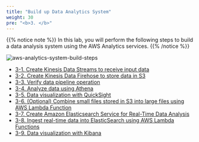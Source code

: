 ```yaml
---
title: "Build up Data Analytics System"
weight: 30
pre: "<b>3. </b>"
---
```


{{% notice note %}}
In this lab, you will perform the following steps to build a data analysis system using the AWS Analytics services.
{{% /notice %}}

![aws-analytics-system-build-steps](/analytics-on-aws/images/aws-analytics-system-build-steps.svg)

- [3-1. Create Kinesis Data Streams to receive input data](/analytics-on-aws/en/build-analytics-system/kinesis-data-streams/)
- [3-2. Create Kinesis Data Firehose to store data in S3](/analytics-on-aws/en/build-analytics-system/kinesis-data-firehose/)
- [3-3. Verify data pipeline operation](/analytics-on-aws/en/build-analytics-system/verify/)
- [3-4. Analyze data using Athena](/analytics-on-aws/en/build-analytics-system/athena/)
- [3-5. Data visualization with QuickSight](/analytics-on-aws/en/build-analytics-system/quicksight/)
- [3-6. (Optional) Combine small files stored in S3 into large files using AWS Lambda Function](/en/build-analytics-system/athena-ctas/)
- [3-7. Create Amazon Elasticsearch Service for Real-Time Data Analysis](/analytics-on-aws/en/build-analytics-system/amazon-es/)
- [3-8. Ingest real-time data into ElasticSearch using AWS Lambda Functions](/analytics-on-aws/en/build-analytics-system/aws-lambda/)
- [3-9. Data visualization with Kibana](/analytics-on-aws/en/build-analytics-system/kibana/)

